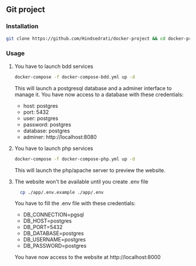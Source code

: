 ## Git project

### Installation

```bash
git clone https://github.com/Hindsedrati/docker-project && cd docker-project
```

### Usage
1. You have to launch bdd services
    ```bash
    docker-compose -f docker-compose-bdd.yml up -d
    ```
    This will launch a postgresql database and a adminer interface to manage it.
    You have now access to a database with these credentials:
    - host: postgres
    - port: 5432
    - user: postgres
    - password: postgres
    - database: postgres
    - adminer: http://localhost:8080


2. You have to launch php services
    ```bash
    docker-compose -f docker-compose-php.yml up -d
    ```
   This will launch the php/apache server to preview the website.

3. The website won't be available until you create .env file
    ```bash
      cp ./app/.env.example ./app/.env
    ```
   You have to fill the .env file with these credentials:
   - DB_CONNECTION=pgsql
   - DB_HOST=postgres
   - DB_PORT=5432
   - DB_DATABASE=postgres
   - DB_USERNAME=postgres
   - DB_PASSWORD=postgres
   

   You have now access to the website at http://localhost:8000
   
